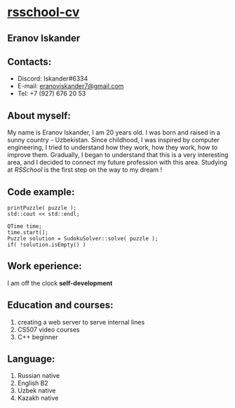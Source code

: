 # [rsschool-cv](https://github.com/eranoviskander)

## Eranov Iskander

## Contacts:
* Discord: Iskander#6334
* E-mail: eranoviskander7@gmail.com 
* Tel: +7 (927) 676 20 53 

## About myself:
My name is Eranov Iskander, I am 20 years old. I was born and raised in a sunny country - Uzbekistan. Since childhood, I was inspired by computer engineering, I tried to understand how they work, how they work, how to improve them. Gradually, I began to understand that this is a very interesting area, and I decided to connect my future profession with this area. Studying at _RSSchool_ is the first step on the way to my dream !

## Code example:
 
    printPuzzle( puzzle ); 
    std::cout << std::endl; 
 
    QTime time; 
    time.start(); 
    Puzzle solution = SudokuSolver::solve( puzzle ); 
    if( !solution.isEmpty() )
 

## Work eperience:
  I am off the clock 
  __self-development__


## Education and courses:
1. creating a web server to serve internal lines 
2. CS507 video courses
3. C++ beginner


## Language:
1. Russian native
2. English B2
3. Uzbek native
4. Kazakh native
